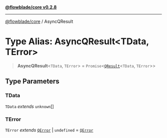 [**@flowblade/core v0.2.8**](../README.md)

***

[@flowblade/core](../README.md) / AsyncQResult

# Type Alias: AsyncQResult\<TData, TError\>

> **AsyncQResult**\<`TData`, `TError`\> = `Promise`\<[`QResult`](../classes/QResult.md)\<`TData`, `TError`\>\>

## Type Parameters

### TData

`TData` *extends* `unknown`[]

### TError

`TError` *extends* [`QError`](../interfaces/QError.md) \| `undefined` = [`QError`](../interfaces/QError.md)
